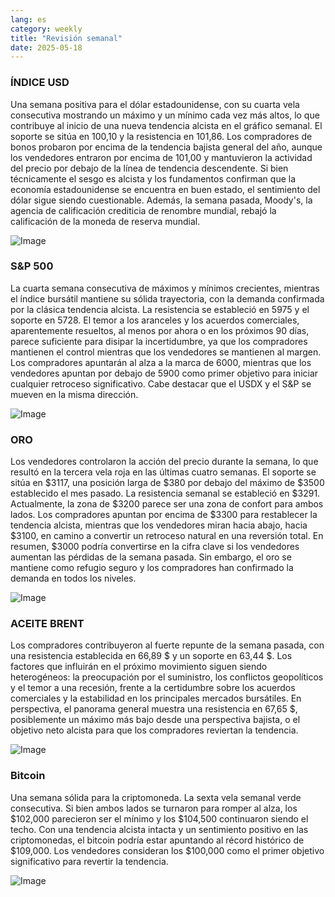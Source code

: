 ```yaml
---
lang: es
category: weekly
title: "Revisión semanal"
date: 2025-05-18
---
```


### ÍNDICE USD

Una semana positiva para el dólar estadounidense, con su cuarta vela consecutiva mostrando un máximo y un mínimo cada vez más altos, lo que contribuye al inicio de una nueva tendencia alcista en el gráfico semanal. El soporte se sitúa en 100,10 y la resistencia en 101,86. Los compradores de bonos probaron por encima de la tendencia bajista general del año, aunque los vendedores entraron por encima de 101,00 y mantuvieron la actividad del precio por debajo de la línea de tendencia descendente. Si bien técnicamente el sesgo es alcista y los fundamentos confirman que la economía estadounidense se encuentra en buen estado, el sentimiento del dólar sigue siendo cuestionable. Además, la semana pasada, Moody's, la agencia de calificación crediticia de renombre mundial, rebajó la calificación de la moneda de reserva mundial.

![Image](https://markleighedu.github.io/img/May-2025/18-May-2025/usdindex.jpg)

### S&P 500

La cuarta semana consecutiva de máximos y mínimos crecientes, mientras el índice bursátil mantiene su sólida trayectoria, con la demanda confirmada por la clásica tendencia alcista. La resistencia se estableció en 5975 y el soporte en 5728. El temor a los aranceles y los acuerdos comerciales, aparentemente resueltos, al menos por ahora o en los próximos 90 días, parece suficiente para disipar la incertidumbre, ya que los compradores mantienen el control mientras que los vendedores se mantienen al margen. Los compradores apuntarán al alza a la marca de 6000, mientras que los vendedores apuntan por debajo de 5900 como primer objetivo para iniciar cualquier retroceso significativo. Cabe destacar que el USDX y el S&P se mueven en la misma dirección.

![Image](https://markleighedu.github.io/img/May-2025/18-May-2025/sp500.jpg)

### ORO

Los vendedores controlaron la acción del precio durante la semana, lo que resultó en la tercera vela roja en las últimas cuatro semanas. El soporte se sitúa en $3117, una posición larga de $380 por debajo del máximo de $3500 establecido el mes pasado. La resistencia semanal se estableció en $3291. Actualmente, la zona de $3200 parece ser una zona de confort para ambos lados. Los compradores apuntan por encima de $3300 para restablecer la tendencia alcista, mientras que los vendedores miran hacia abajo, hacia $3100, en camino a convertir un retroceso natural en una reversión total. En resumen, $3000 podría convertirse en la cifra clave si los vendedores aumentan las pérdidas de la semana pasada. Sin embargo, el oro se mantiene como refugio seguro y los compradores han confirmado la demanda en todos los niveles.

![Image](https://markleighedu.github.io/img/May-2025/18-May-2025/gold.jpg)

### ACEITE BRENT

Los compradores contribuyeron al fuerte repunte de la semana pasada, con una resistencia establecida en 66,89 $ y un soporte en 63,44 $. Los factores que influirán en el próximo movimiento siguen siendo heterogéneos: la preocupación por el suministro, los conflictos geopolíticos y el temor a una recesión, frente a la certidumbre sobre los acuerdos comerciales y la estabilidad en los principales mercados bursátiles. En perspectiva, el panorama general muestra una resistencia en 67,65 $, posiblemente un máximo más bajo desde una perspectiva bajista, o el objetivo neto alcista para que los compradores reviertan la tendencia.

![Image](https://markleighedu.github.io/img/May-2025/18-May-2025/brentoil.jpg)

### Bitcoin

Una semana sólida para la criptomoneda. La sexta vela semanal verde consecutiva. Si bien ambos lados se turnaron para romper al alza, los $102,000 parecieron ser el mínimo y los $104,500 continuaron siendo el techo. Con una tendencia alcista intacta y un sentimiento positivo en las criptomonedas, el bitcoin podría estar apuntando al récord histórico de $109,000. Los vendedores consideran los $100,000 como el primer objetivo significativo para revertir la tendencia.

![Image](https://markleighedu.github.io/img/May-2025/18-May-2025/bitcoin.jpg)

